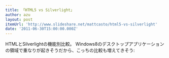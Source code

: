 ```yaml
---
title: 「HTML5 vs Silverlight」
author: azu
layout: post
itemUrl: 'http://www.slideshare.net/mattcasto/html5-vs-silverlight'
date: '2011-06-30T15:00:00.000Z'
---
```

HTMLとSilverlightの機能別比較。 Windows8のデスクトップアプリケーションの領域で重なりが起きそうだから、こっちの比較も増えてきそう:
